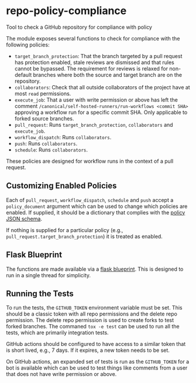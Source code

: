 # repo-policy-compliance
Tool to check a GitHub repository for compliance with policy

The module exposes several functions to check for compliance with the following
policies:

* `target_branch_protection`: That the branch targeted by a pull request has
  protection enabled, stale reviews are dismissed and that rules cannot be
  bypassed. The requirement for reviews is relaxed for non-default branches
  where both the source and target branch are on the repository.
* `collaborators`: Check that all outside collaborators of the project have at
  most `read` permissions.
* `execute_job`: That a user with write permission or above has left the comment
  `/canonical/self-hosted-runners/run-workflows <commit SHA>` approving a
  workflow run for a specific commit SHA. Only applicable to forked source
  branches.
* `pull_request`: Runs `target_branch_protection`, `collaborators` and
  `execute_job`.
* `workflow_dispatch`: Runs `collaborators`.
* `push`: Runs `collaborators`.
* `schedule`: Runs `collaborators`.

These policies are designed for workflow runs in the context of a pull request.

## Customizing Enabled Policies

Each of `pull_request`, `workflow_dispatch`, `schedule` and `push` accept a
`policy_document` argument which can be used to change which policies are
enabled. If supplied, it should be a dictionary that complies with the
[policy JSON schema](repo_policy_compliance/policy_schema.yaml).

If nothing is supplied for a particular policy (e.g.,
`pull_request.target_branch_protection`) it is treated as enabled.

## Flask Blueprint

The functions are made available via a
[flask blueprint](repo_policy_compliance/blueprint.py). This is designed to run
in a single thread for simplicity.

## Running the Tests

To run the tests, the `GITHUB_TOKEN` environment variable must be set. This
should be a classic token with all repo permissions and the delete repo
permission. The delete repo permission is used to create forks to test forked
branches. The commaned `tox -e test` can be used to run all the tests, which are
primarily integration tests.

GitHub actions should be configured to have access to a similar token that is
short lived, e.g., 7 days. If it expires, a new token needs to be set.

On GitHub actions, an expanded set of tests is run as the `GITHUB_TOKEN` for a
bot is available which can be used to test things like comments from a user that
does not have write permission or above.
